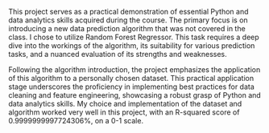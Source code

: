 This project serves as a practical demonstration of essential Python and data analytics skills acquired during the course. The primary focus is on introducing a new data prediction algorithm that was not covered in the class. I chose to utilize Random Forest Regressor. This task requires a deep dive into the workings of the algorithm, its suitability for various prediction tasks, and a nuanced evaluation of its strengths and weaknesses.

Following the algorithm introduction, the project emphasizes the application of this algorithm to a personally chosen dataset. This practical application stage underscores the proficiency in implementing best practices for data cleaning and feature engineering, showcasing a robust grasp of Python and data analytics skills. My choice and implementation of the dataset and algorithm worked very well in this project, with an R-squared score of 0.9999999997724306%, on a 0-1 scale.
